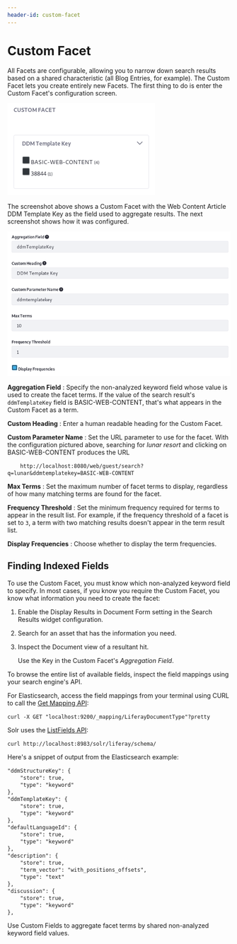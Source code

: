 ```yaml
---
header-id: custom-facet
---
```


# Custom Facet

All Facets are configurable, allowing you to narrow down search results based on
a shared characteristic (all Blog Entries, for example). The Custom Facet lets
you create entirely new Facets. The first thing to do is enter the Custom
Facet's configuration screen.

![Figure 1: Custom Facets must be configured first.](../../../images/search-custom-facet-ddmTemplateKey.png)

The screenshot above shows a Custom Facet with the Web Content Article DDM
Template Key as the field used to aggregate results. The next screenshot shows
how it was configured.

![Figure 2: Configure a Custom Facet in no time.](../../../images/search-custom-facet-config.png)

**Aggregation Field**
: Specify the non-analyzed keyword field whose value is used to create the facet
terms. If the value of the search result's `ddmTemplateKey` field is
BASIC-WEB-CONTENT, that's what appears in the Custom Facet as a term.

**Custom Heading**
: Enter a human readable heading for the Custom Facet. 

**Custom Parameter Name**
: Set the URL parameter to use for the facet. With the configuration pictured
above, searching for *lunar resort* and clicking on BASIC-WEB-CONTENT produces the
URL

        http://localhost:8080/web/guest/search?q=lunar&ddmtemplatekey=BASIC-WEB-CONTENT

**Max Terms**
: Set the maximum number of facet terms to display, regardless of how
many matching terms are found for the facet.

**Frequency Threshold**
: Set the minimum frequency required for terms to appear in the result list. For
example, if the frequency threshold of a facet is set to `3`, a term with two
matching results doesn't appear in the term result list.

**Display Frequencies**
: Choose whether to display the term frequencies.

## Finding Indexed Fields

To use the Custom Facet, you must know which non-analyzed keyword field to
specify. In most cases, if you know you require the Custom Facet, you know what
information you need to create the facet: 

1.  Enable the Display Results in Document Form setting in the Search Results
    widget configuration.

2.  Search for an asset that has the information you need.

3.  Inspect the Document view of a resultant hit. 

    Use the Key in the Custom Facet's *Aggregation Field*.

To browse the entire list of available fields, inspect the field mappings using
your search engine's API. 

For Elasticsearch, access the field mappings from your terminal using CURL to
call the [Get Mapping API](https://www.elastic.co/guide/en/elasticsearch/reference/6.5/indices-get-mapping.html):

    curl -X GET "localhost:9200/_mapping/LiferayDocumentType"?pretty

Solr uses the [ListFields API](https://lucene.apache.org/solr/guide/6_6/schema-api.html#SchemaAPI-ListFields):

    curl http://localhost:8983/solr/liferay/schema/

Here's a snippet of output from the Elasticsearch example:

    "ddmStructureKey": {
        "store": true,
        "type": "keyword"
    },
    "ddmTemplateKey": {
        "store": true,
        "type": "keyword"
    },
    "defaultLanguageId": {
        "store": true,
        "type": "keyword"
    },
    "description": {
        "store": true,
        "term_vector": "with_positions_offsets",
        "type": "text"
    },
    "discussion": {
        "store": true,
        "type": "keyword"
    },


Use Custom Fields to aggregate facet terms by shared non-analyzed keyword
field values.

<!-- Extract the type mappings file from your bundle's search engine adapter:

1.  From `[Liferay Home]/osgi/portal`, use an archive tool to open
    
        com.liferay.portal.search.elasticsearch6.impl.jar

2. Extract `META-INF/mappings/liferay-type-mappings/json` to a local folder and
   open it.

If you're using Solr, open it's JAR from `Liferay Home]/osgi/marketplace`, and
extract its `schema.xml` file.

Here's a snippet of `liferay-type-mappings.json` with some keyword fields:

    "ddmStructureKey": {
        "store": true,
        "type": "keyword"
    },
    "ddmTemplateKey": {
        "store": true,
        "type": "keyword"
    },
    "defaultLanguageId": {
        "store": true,
        "type": "keyword"
    },
    "description": {
        "store": true,
        "term_vector": "with_positions_offsets",
        "type": "text"
    },
    "discussion": {
        "store": true,
        "type": "keyword"
    },


